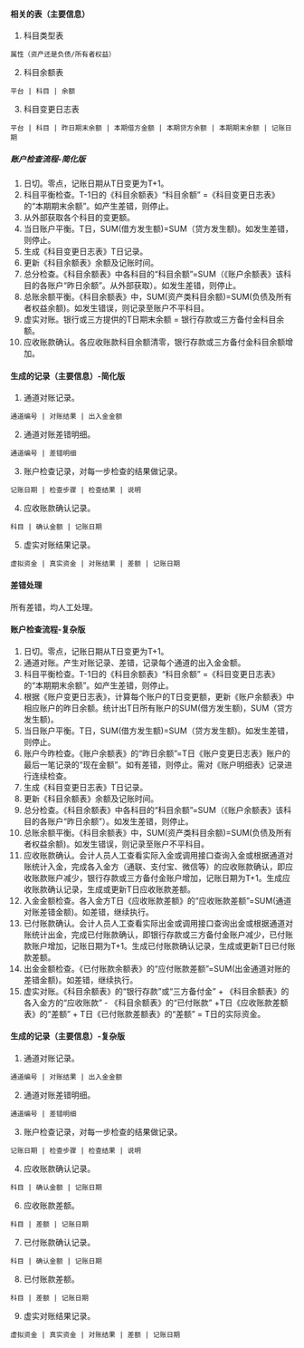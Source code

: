 #### 相关的表（主要信息）
1. 科目类型表
```
属性（资产还是负债/所有者权益）
```
2. 科目余额表
```
平台 | 科目 | 余额
```
3. 科目变更日志表
```
平台 | 科目 | 昨日期末余额 | 本期借方金额 | 本期贷方余额 | 本期期末余额 | 记账日期
```

##### 账户检查流程-简化版
1. 日切。零点，记账日期从T日变更为T+1。
2. 科目平衡检查。T-1日的《科目余额表》“科目余额” =《科目变更日志表》的“本期期末余额”。如产生差错，则停止。
3. 从外部获取各个科目的变更额。
4. 当日账户平衡。T日，SUM(借方发生额)=SUM（贷方发生额)。如发生差错，则停止。
5. 生成《科目变更日志表》T日记录。
6. 更新《科目余额表》余额及记账时间。
7. 总分检查。《科目余额表》中各科目的“科目余额”=SUM（《账户余额表》该科目的各账户“昨日余额”。从外部获取）。如发生差错，则停止。
8. 总账余额平衡。《科目余额表》中，SUM(资产类科目余额)=SUM(负债及所有者权益余额)。如发生错误，则记录至账户不平科目。
9. 虚实对账。银行或三方提供的T日期末余额 = 银行存款或三方备付金科目余额。
10. 应收账款确认。各应收账款科目余额清零，银行存款或三方备付金科目余额增加。

#### 生成的记录（主要信息）-简化版
1. 通道对账记录。
```
通道编号 | 对账结果 | 出入金金额
```
2. 通道对账差错明细。
```
通道编号 | 差错明细
```
3. 账户检查记录，对每一步检查的结果做记录。
```
记账日期 | 检查步骤 | 检查结果 | 说明
```
4. 应收账款确认记录。
```
科目 | 确认金额 | 记账日期 
```
5.  虚实对账结果记录。
```
虚拟资金 | 真实资金 | 对账结果 | 差额 | 记账日期
```

#### 差错处理
所有差错，均人工处理。



#### 账户检查流程-复杂版
1. 日切。零点，记账日期从T日变更为T+1。
2. 通道对账。产生对账记录、差错，记录每个通道的出入金金额。
3. 科目平衡检查。T-1日的《科目余额表》“科目余额” =《科目变更日志表》的“本期期末余额”。如产生差错，则停止。
4. 根据《账户变更日志表》，计算每个账户的T日变更额，更新《账户余额表》中相应账户的昨日余额。统计出T日所有账户的SUM(借方发生额)，SUM（贷方发生额)。
5. 当日账户平衡。T日，SUM(借方发生额)=SUM（贷方发生额)。如发生差错，则停止。
6. 账户今昨检查。《账户余额表》的“昨日余额”=T日《账户变更日志表》账户的最后一笔记录的“现在金额”。如有差错，则停止。需对《账户明细表》记录进行连续检查。
7. 生成《科目变更日志表》T日记录。
8. 更新《科目余额表》余额及记账时间。
9. 总分检查。《科目余额表》中各科目的“科目余额”=SUM（《账户余额表》该科目的各账户“昨日余额”）。如发生差错，则停止。
10. 总账余额平衡。《科目余额表》中，SUM(资产类科目余额)=SUM(负债及所有者权益余额)。如发生错误，则记录至账户不平科目。
11. 应收账款确认。会计人员人工查看实际入金或调用接口查询入金或根据通道对账统计入金，完成各入金方（通联、支付宝、微信等）的应收账款确认，即应收账款账户减少，银行存款或三方备付金账户增加，记账日期为T+1。生成应收账款确认记录，生成或更新T日应收账款差额。
12. 入金金额检查。各入金方T日《应收账款差额》的“应收账款差额”=SUM(通道对账差错金额)。如差错，继续执行。
13. 已付账款确认。会计人员人工查看实际出金或调用接口查询出金或根据通道对账统计出金，完成已付账款确认，即银行存款或三方备付金账户减少，已付账款账户增加，记账日期为T+1。生成已付账款确认记录，生成或更新T日已付账款差额。
14. 出金金额检查。《已付账款余额表》的“应付账款差额”=SUM(出金通道对账的差错金额)。如差错，继续执行。
15. 虚实对账。《科目余额表》的“银行存款”或“三方备付金” + 《科目余额表》的各入金方的“应收账款” - 《科目余额表》的“已付账款” +T日《应收账款差额表》的“差额” + T日《已付账款差额表》的“差额” = T日的实际资金。

#### 生成的记录（主要信息）-复杂版
1. 通道对账记录。
```
通道编号 | 对账结果 | 出入金金额
```
2. 通道对账差错明细。
```
通道编号 | 差错明细
```
3. 账户检查记录，对每一步检查的结果做记录。
```
记账日期 | 检查步骤 | 检查结果 | 说明
```
4. 应收账款确认记录。
```
科目 | 确认金额 | 记账日期 
```
6. 应收账款差额。
```
科目 | 差额 | 记账日期
```
7. 已付账款确认记录。
```
科目 | 确认金额 | 记账日期
```
8. 已付账款差额。
```
科目 | 差额 | 记账日期
```
9.  虚实对账结果记录。
```
虚拟资金 | 真实资金 | 对账结果 | 差额 | 记账日期
```